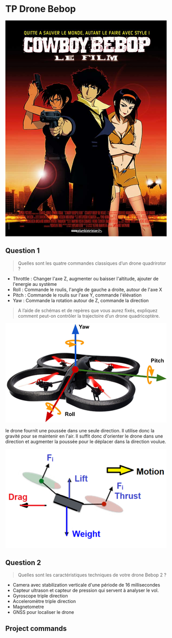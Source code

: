 # TP Drone Bebop

![](../doc/bebop.jpg)


## Question 1

> Quelles sont les quatre commandes classiques d’un drone quadrirotor ?

- Throttle : Changer l'axe Z, augmenter ou baisser l'altitude, ajouter de l'energie au système
- Roll : Commande le roulis, l'angle de gauche a droite, autour de l'axe X 
- Pitch : Commande le roulis sur l'axe Y, commande l'élévation
- Yaw : Commande la rotation autour de Z, commande la direction

> A l’aide de schémas et de repères que vous aurez fixés, expliquez comment
peut-on contrôler la trajectoire d’un drone quadricoptère.

![](../doc/droneaxis.jpg)

le drone fournit une poussée dans une seule direction. Il utilise donc la gravité pour se maintenir en l'air. Il suffit donc d'orienter le drone dans une direction et augmenter la poussée pour le déplacer dans la direction voulue.  

![](../doc/dronethrust.png)

## Question 2

> Quelles sont les caractéristiques techniques de votre drone Bebop 2 ?

- Camera avec stabilization verticale d'une période de 16 millisecondes
- Capteur ultrason et capteur de pression qui servent à analyser le vol.
- Gyroscope triple direction
- Acceleromètre triple direction
- Magnetometre
- GNSS pour localiser le drone





## Project commands 

```sh


```